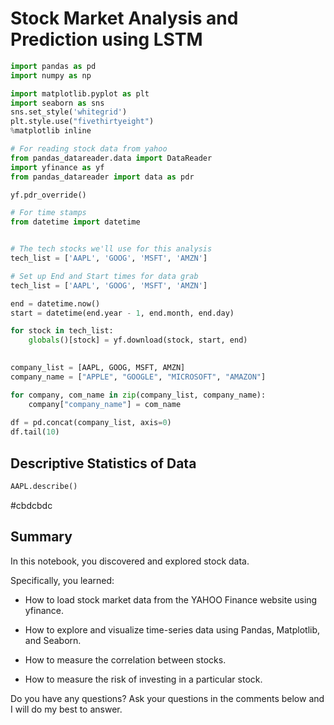 # Stock Market Analysis and Prediction using LSTM

``` python
import pandas as pd
import numpy as np

import matplotlib.pyplot as plt
import seaborn as sns
sns.set_style('whitegrid')
plt.style.use("fivethirtyeight")
%matplotlib inline

# For reading stock data from yahoo
from pandas_datareader.data import DataReader
import yfinance as yf
from pandas_datareader import data as pdr

yf.pdr_override()

# For time stamps
from datetime import datetime


# The tech stocks we'll use for this analysis
tech_list = ['AAPL', 'GOOG', 'MSFT', 'AMZN']

# Set up End and Start times for data grab
tech_list = ['AAPL', 'GOOG', 'MSFT', 'AMZN']

end = datetime.now()
start = datetime(end.year - 1, end.month, end.day)

for stock in tech_list:
    globals()[stock] = yf.download(stock, start, end)
    

company_list = [AAPL, GOOG, MSFT, AMZN]
company_name = ["APPLE", "GOOGLE", "MICROSOFT", "AMAZON"]

for company, com_name in zip(company_list, company_name):
    company["company_name"] = com_name
    
df = pd.concat(company_list, axis=0)
df.tail(10)
```

## Descriptive Statistics of Data 
``` python  
AAPL.describe()
```

#cbdcbdc 
















































































































## Summary

In this notebook, you discovered and explored stock data.

Specifically, you learned:

* How to load stock market data from the YAHOO Finance website using yfinance.
- How to explore and visualize time-series data using Pandas, Matplotlib, and Seaborn.
* How to measure the correlation between stocks.
+ How to measure the risk of investing in a particular stock.

  

Do you have any questions? Ask your questions in the comments below and I will do my best to answer.




